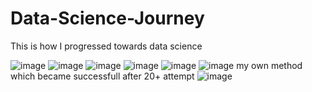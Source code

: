# Data-Science-Journey
This is how I progressed towards data science

![image](https://user-images.githubusercontent.com/77054201/213511464-d889128e-674f-458a-ba69-4d6917a4128c.png)
![image](https://user-images.githubusercontent.com/77054201/213511636-210d136c-ed5a-485e-81cc-7eea5a692b1c.png)
![image](https://user-images.githubusercontent.com/77054201/213547382-e44f64e1-48ce-4857-a4c5-8c0b908ae437.png)
![image](https://user-images.githubusercontent.com/77054201/213547463-b2046c03-e180-4415-9de8-a6e62b787f4d.png)
![image](https://user-images.githubusercontent.com/77054201/213547600-64e59f0c-18ef-4d50-95b5-691e5977e223.png)
![image](https://user-images.githubusercontent.com/77054201/213547686-471f1f5c-9971-444f-abb7-f5b6dc5ba37c.png)
my own method which became successfull after 20+ attempt
![image](https://user-images.githubusercontent.com/77054201/213551165-81cbf24f-8cdd-4fb3-b781-1fbfc862d62f.png)
